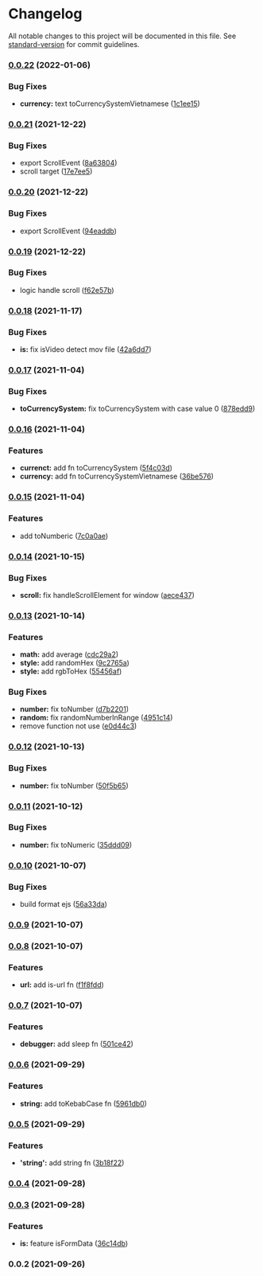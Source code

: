 # Changelog

All notable changes to this project will be documented in this file. See [standard-version](https://github.com/conventional-changelog/standard-version) for commit guidelines.

### [0.0.22](https://github.com/vuthanhbayit/utils/compare/v0.0.21...v0.0.22) (2022-01-06)


### Bug Fixes

* **currency:** text toCurrencySystemVietnamese ([1c1ee15](https://github.com/vuthanhbayit/utils/commit/1c1ee15f17fcd9bca01cab9cfad437929cbc9235))

### [0.0.21](https://github.com/vuthanhbayit/utils/compare/v0.0.18...v0.0.21) (2021-12-22)


### Bug Fixes

* export ScrollEvent ([8a63804](https://github.com/vuthanhbayit/utils/commit/8a63804f34a8e8ec2c04e7037953780605648942))
* scroll target ([17e7ee5](https://github.com/vuthanhbayit/utils/commit/17e7ee5c643865bbb2c4fa180103fd79054c97fa))

### [0.0.20](https://github.com/vuthanhbayit/utils/compare/v0.0.19...v0.0.20) (2021-12-22)


### Bug Fixes

* export ScrollEvent ([94eaddb](https://github.com/vuthanhbayit/utils/commit/94eaddb57781e9a04bf65fb2cd567660f063acfc))

### [0.0.19](https://github.com/vuthanhbayit/utils/compare/v0.0.18...v0.0.19) (2021-12-22)


### Bug Fixes

* logic handle scroll ([f62e57b](https://github.com/vuthanhbayit/utils/commit/f62e57bbdb93a01b1090df4ea380e0a81f8c0701))

### [0.0.18](https://github.com/vuthanhbayit/utils/compare/v0.0.17...v0.0.18) (2021-11-17)


### Bug Fixes

* **is:** fix isVideo detect mov file ([42a6dd7](https://github.com/vuthanhbayit/utils/commit/42a6dd7a8ed45636f1ed09a4dfa4a53464e3923c))

### [0.0.17](https://github.com/vuthanhbayit/utils/compare/v0.0.16...v0.0.17) (2021-11-04)


### Bug Fixes

* **toCurrencySystem:** fix toCurrencySystem with case value 0 ([878edd9](https://github.com/vuthanhbayit/utils/commit/878edd96a9bd9a416b280e1650e7ff26416fb9fd))

### [0.0.16](https://github.com/vuthanhbayit/utils/compare/v0.0.15...v0.0.16) (2021-11-04)


### Features

* **currenct:** add fn toCurrencySystem ([5f4c03d](https://github.com/vuthanhbayit/utils/commit/5f4c03db91d6c4926b9c54d9877b0dafb6b512cd))
* **currency:** add fn toCurrencySystemVietnamese ([36be576](https://github.com/vuthanhbayit/utils/commit/36be576690406dc88fd82c9ec4f098678cc81dcb))

### [0.0.15](https://github.com/vuthanhbayit/utils/compare/v0.0.14...v0.0.15) (2021-11-04)


### Features

* add toNumberic ([7c0a0ae](https://github.com/vuthanhbayit/utils/commit/7c0a0ae123856dade49f677cca075129abe6ec06))

### [0.0.14](https://github.com/vuthanhbayit/utils/compare/v0.0.13...v0.0.14) (2021-10-15)


### Bug Fixes

* **scroll:** fix handleScrollElement for window ([aece437](https://github.com/vuthanhbayit/utils/commit/aece437360a604f9995fe68cb9b0df01fa969a99))

### [0.0.13](https://github.com/vuthanhbayit/utils/compare/v0.0.12...v0.0.13) (2021-10-14)


### Features

* **math:** add average ([cdc29a2](https://github.com/vuthanhbayit/utils/commit/cdc29a2439e83d6ad888d85d8a5b95b55c8d1d45))
* **style:** add randomHex ([9c2765a](https://github.com/vuthanhbayit/utils/commit/9c2765ab3f7255e3f69cbcfeb0ec52aa8f70c839))
* **style:** add rgbToHex ([55456af](https://github.com/vuthanhbayit/utils/commit/55456af72133939126be4222caa576726e523f62))


### Bug Fixes

* **number:** fix toNumber ([d7b2201](https://github.com/vuthanhbayit/utils/commit/d7b2201be6e3b3e84006e24ec14df3d4138bba70))
* **random:** fix randomNumberInRange ([4951c14](https://github.com/vuthanhbayit/utils/commit/4951c142e09415e8ce22e26d44f05e5e1b89ed88))
* remove function not use ([e0d44c3](https://github.com/vuthanhbayit/utils/commit/e0d44c39fee536a1bd5e99db57655cfe07e29fee))

### [0.0.12](https://github.com/vuthanhbayit/utils/compare/v0.0.11...v0.0.12) (2021-10-13)


### Bug Fixes

* **number:** fix toNumber ([50f5b65](https://github.com/vuthanhbayit/utils/commit/50f5b65e9d26e90e06c86cb456d21e4ed09fcc0a))

### [0.0.11](https://github.com/vuthanhbayit/utils/compare/v0.0.10...v0.0.11) (2021-10-12)


### Bug Fixes

* **number:** fix toNumeric ([35ddd09](https://github.com/vuthanhbayit/utils/commit/35ddd09d998cb00ae9f23ad6a303d794aa81b9ca))

### [0.0.10](https://github.com/vuthanhbayit/utils/compare/v0.0.9...v0.0.10) (2021-10-07)


### Bug Fixes

* build format ejs ([56a33da](https://github.com/vuthanhbayit/utils/commit/56a33dac4051107e6f051142771e9cf762488c7f))

### [0.0.9](https://github.com/vuthanhbayit/utils/compare/v0.0.8...v0.0.9) (2021-10-07)

### [0.0.8](https://github.com/vuthanhbayit/utils/compare/v0.0.7...v0.0.8) (2021-10-07)


### Features

* **url:** add is-url fn ([f1f8fdd](https://github.com/vuthanhbayit/utils/commit/f1f8fdd16815b9e398b2a576f6df7667dbe9f0d3))

### [0.0.7](https://github.com/vuthanhbayit/utils/compare/v0.0.6...v0.0.7) (2021-10-07)


### Features

* **debugger:** add sleep fn ([501ce42](https://github.com/vuthanhbayit/utils/commit/501ce425b57f6e79bf5aa7b611586d41f663bfa7))

### [0.0.6](https://github.com/vuthanhbayit/utils/compare/v0.0.5...v0.0.6) (2021-09-29)


### Features

* **string:** add toKebabCase fn ([5961db0](https://github.com/vuthanhbayit/utils/commit/5961db045774c4bc702d29ed5b202dbf29e7f6f0))

### [0.0.5](https://github.com/vuthanhbayit/utils/compare/v0.0.4...v0.0.5) (2021-09-29)


### Features

* **'string':** add string fn ([3b18f22](https://github.com/vuthanhbayit/utils/commit/3b18f227f44beb3843bb05d4db8247b6ba5da252))

### [0.0.4](https://github.com/vuthanhbayit/utils/compare/v0.0.3...v0.0.4) (2021-09-28)

### [0.0.3](https://github.com/vuthanhbayit/utils/compare/v0.0.2...v0.0.3) (2021-09-28)


### Features

* **is:** feature isFormData ([36c14db](https://github.com/vuthanhbayit/utils/commit/36c14dbc443bb9f335499edc883a076068de2aa6))

### 0.0.2 (2021-09-26)
